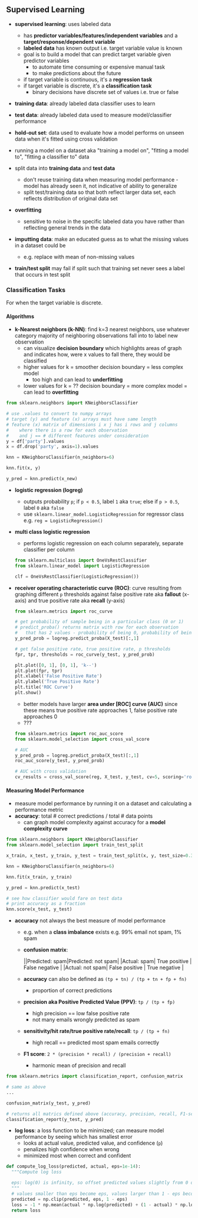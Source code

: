 ## Supervised Learning

- **supervised learning**: uses labeled data
    - has **predictor variables/features/independent variables** and a **target/response/dependent variable**
    - **labeled data** has known output i.e. target variable value is known
    - goal is to build a model that can predict target variable given predictor variables
        - to automate time consuming or expensive manual task
        - to make predictions about the future
    - if target variable is continuous, it's a **regression task**
    - if target variable is discrete, it's a **classification task**
        - binary decisions have discrete set of values i.e. true or false

- **training data**: already labeled data classifier uses to learn
- **test data**: already labeled data used to measure model/classifier performance
- **hold-out set**: data used to evaluate how a model performs on unseen data when it's fitted using cross validation

- running a model on a dataset aka "training a model on", "fitting a model to", "fitting a classifier to" data
- split data into **training data** and **test data**
    - don't reuse training data when measuring model performance - model has already seen it, not indicative of ability to generalize
    - split test/training data so that both reflect larger data set, each reflects distribution of original data set

- **overfitting**
    - sensitive to noise in the specific labeled data you have rather than reflecting general trends in the data

- **imputting data**: make an educated guess as to what the missing values in a dataset could be
    - e.g. replace with mean of non-missing values

- **train/test split** may fail if split such that training set never sees a label that occurs in test split

### Classification Tasks

For when the target variable is discrete.

#### Algorithms

- **k-Nearest neighbors (k-NN)**: find k=3 nearest neighbors, use whatever category majority of neighboring observations fall into to label new observation
    - can visualize **decision boundary** which highlights areas of graph and indicates how, were x values to fall there, they would be classified
    - higher values for k = smoother decision boundary = less complex model
        - too high and can lead to **underfitting**
    - lower values for k = ?? decision boundary = more complex model = can lead to **overfitting**

```python
from sklearn.neighbors import KNeighborsClassifier

# use .values to convert to numpy arrays
# target (y) and feature (x) arrays must have same length
# feature (x) matrix of dimensions i x j has i rows and j columns
#    where there is a row for each observation
#    and j == # different features under consideration
y = df['party'].values
x = df.drop('party', axis=1).values

knn = KNeighborsClassifier(n_neighbors=6)

knn.fit(x, y)

y_pred = knn.predict(x_new)
```

- **logistic regression (logreg)**
  - outputs probability `p`; if `p < 0.5`, label `1` aka `true`; else if `p > 0.5`, label `0` aka `false`
  - use `sklearn.linear_model.LogisticRegression` for regressor class e.g. `reg = LogisticRegression()`

- **multi class logistic regression**
    - performs logistic regression on each column separately, separate classifier per column

    ```python
    from sklearn.multiclass import OneVsRestClassifier
    from sklearn.linear_model import LogisticRegression

    clf = OneVsRestClassifier(LogisticRegression())
    ```

- **receiver operating characteristic curve (ROC)**: curve resulting from graphing different `p` thresholds against false positive rate aka **fallout** (x-axis) and true positive rate aka **recall** (y-axis)
    ```python
    from sklearn.metrics import roc_curve

    # get probability of sample being in a particular class (0 or 1)
    # predict_proba() returns matrix with row for each observation
    #   that has 2 values - probability of being 0, probability of being 1
    y_pred_prob = logreg.predict_proba(X_test)[:,1]

    # get false positive rate, true positive rate, p thresholds
    fpr, tpr, thresholds = roc_curve(y_test, y_pred_prob)

    plt.plot([0, 1], [0, 1], 'k--')
    plt.plot(fpr, tpr)
    plt.xlabel('False Positive Rate')
    plt.ylabel('True Positive Rate')
    plt.title('ROC Curve')
    plt.show()
    ```

    - better models have larger **area under [ROC] curve (AUC)** since these means true positive rate approaches 1, false positive rate approaches 0
    - ???

    ```python
    from sklearn.metrics import roc_auc_score
    from sklearn.model_selection import cross_val_score

    # AUC
    y_pred_prob = logreg.predict_proba(X_test)[:,1]
    roc_auc_score(y_test, y_pred_prob)

    # AUC with cross validation
    cv_results = cross_val_score(reg, X_test, y_test, cv=5, scoring='roc_auc')
    ```

#### Measuring Model Performance

- measure model performance by running it on a dataset and calculating a performance metric
- **accuracy**: total # correct predictions / total # data points
    - can graph model complexity against accuracy for a **model complexity curve**

```python
from sklearn.neighbors import KNeighborsClassifier
from sklearn.model_selection import train_test_split

x_train, x_test, y_train, y_test = train_test_split(x, y, test_size=0.3, random_state=21, stratify=y)

knn = KNeighborsClassifier(n_neighbors=6)

knn.fit(x_train, y_train)

y_pred = knn.predict(x_test)

# see how classifier would fare on test data
# print accuracy as a fraction
knn.score(x_test, y_test)
```

- **accuracy** not always the best measure of model performance
    - e.g. when a **class imbalance** exists e.g. 99% email not spam, 1% spam
    - **confusion matrix**:

        ||Predicted: spam|Predicted: not spam|
        |Actual: spam| True positive | False negative |
        |Actual: not spam| False positive | True negative |
    - **accuracy** can also be defined as `(tp + tn) / (tp + tn + fp + fn)`
        - proportion of correct predictions
    - **precision aka Positive Predicted Value (PPV)**: `tp / (tp + fp)`
        - high precision == low false positive rate
        - not many emails wrongly predicted as spam
    - **sensitivity/hit rate/true positive rate/recall**: `tp / (tp + fn)`
        - high recall == predicted most spam emails correctly
    - **F1 score**: `2 * (precision * recall) / (precision + recall)`
        - harmonic mean of precision and recall

```python
from sklearn.metrics import classification_report, confusion_matrix

# same as above
...

confusion_matrix(y_test, y_pred)

# returns all matrics defined above (accuracy, precision, recall, F1-score)
classification_report(y_test, y_pred)
```

- **log loss**: a loss function to be minimized; can measure model performance by seeing which has smallest error
    - looks at actual value, predicted value, and confidence (`p`)
    - penalizes high confidence when wrong
    - minimized most when correct and confident

```python
def compute_log_loss(predicted, actual, eps=1e-14):
  """Compute log loss

  eps: log(0) is infinity, so offset predicted values slightly from 0 or 1
  """
  # values smaller than eps become eps, values larger than 1 - eps become 1 - eps
  predicted = np.clip(predicted, eps, 1 - eps)
  loss = -1 * np.mean(actual * np.log(predicted) + (1 - actual) * np.log(1-predicted))
  return loss
```
